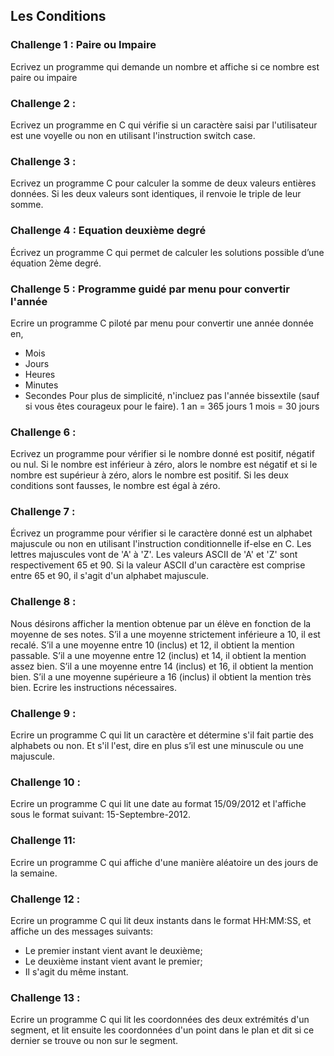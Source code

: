 ## Les Conditions

### Challenge 1 : Paire ou Impaire
Ecrivez un programme qui demande un nombre et affiche si ce nombre est paire ou impaire

### Challenge 2 :
Ecrivez un programme en C qui vérifie si un caractère saisi par l'utilisateur est une voyelle ou non en utilisant l'instruction switch case.

### Challenge 3 :
Ecrivez un programme C pour calculer la somme de deux valeurs entières données. Si les deux valeurs sont identiques, il renvoie le triple de leur somme.

### Challenge 4 : Equation deuxième degré
Écrivez un programme C qui permet de calculer les solutions possible d’une équation 2ème degré.

### Challenge 5 : Programme guidé par menu pour convertir l'année
Ecrire un programme C piloté par menu pour convertir une année donnée en,
  * Mois
  * Jours
  * Heures
  * Minutes
  * Secondes
Pour plus de simplicité, n'incluez pas l'année bissextile (sauf si vous êtes courageux pour le faire). 1 an = 365 jours 1 mois = 30 jours

### Challenge 6 :
Ecrivez un programme pour vérifier si le nombre donné est positif, négatif ou nul.
Si le nombre est inférieur à zéro, alors le nombre est négatif et si le nombre est supérieur à zéro, alors le nombre est positif. Si les deux conditions sont fausses, le nombre est égal à zéro.

### Challenge 7 :
Écrivez un programme pour vérifier si le caractère donné est un alphabet majuscule ou non en utilisant l'instruction conditionnelle if-else en C. Les lettres majuscules vont de 'A' à 'Z'. Les valeurs ASCII de 'A' et 'Z' sont respectivement 65 et 90. Si la valeur ASCII d'un caractère est comprise entre 65 et 90, il s'agit d'un alphabet majuscule.

### Challenge 8 :
Nous désirons afficher la mention obtenue par un élève en fonction de la moyenne de ses notes. S’il a une moyenne strictement inférieure a 10, il est recalé. S’il a une moyenne entre 10 (inclus) et 12, il obtient la mention passable. S’il a une moyenne entre 12 (inclus) et 14, il obtient la mention assez bien. S’il a une moyenne entre 14 (inclus) et 16, il obtient la mention bien. S’il a une moyenne supérieure a 16 (inclus) il obtient la mention très bien. Ecrire les instructions nécessaires.

### Challenge 9 :
Ecrire un programme C qui lit un caractère et détermine s'il fait partie des alphabets ou non. Et s'il l'est, dire en plus s’il est une minuscule ou une majuscule.

### Challenge 10 :
Ecrire un programme C qui lit une date au format 15/09/2012 et l'affiche sous le format suivant: 15-Septembre-2012.

### Challenge 11:
Ecrire un programme C qui affiche d'une manière aléatoire un des jours de la semaine.

### Challenge 12 :
Ecrire un programme C qui lit deux instants dans le format HH:MM:SS, et affiche un des messages suivants:
  * Le premier instant vient avant le deuxième;
  * Le deuxième instant vient avant le premier;
  * Il s'agit du même instant.

### Challenge 13 :
Ecrire un programme C qui lit les coordonnées des deux extrémités d'un segment, et lit ensuite les coordonnées d'un point dans le plan et dit si ce dernier se trouve ou non sur le segment.
